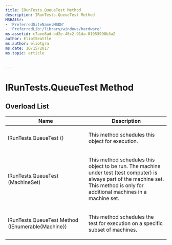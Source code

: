 ```yaml
---
title: IRunTests.QueueTest Method
description: IRunTests.QueueTest Method
MSHAttr:
- 'PreferredSiteName:MSDN'
- 'PreferredLib:/library/windows/hardware'
ms.assetid: c7aee8ad-bd2e-48c2-91da-01953998b3a2
author: EliotSeattle
ms.author: eliotgra
ms.date: 10/15/2017
ms.topic: article


---
```


# IRunTests.QueueTest Method


## <span id="Overload_List"></span><span id="overload_list"></span><span id="OVERLOAD_LIST"></span>Overload List


<table>
<colgroup>
<col width="50%" />
<col width="50%" />
</colgroup>
<thead>
<tr class="header">
<th>Name</th>
<th>Description</th>
</tr>
</thead>
<tbody>
<tr class="odd">
<td><p>IRunTests.QueueTest ()</p></td>
<td><p>This method schedules this object for execution.</p></td>
</tr>
<tr class="even">
<td><p>IRunTests.QueueTest (MachineSet)</p></td>
<td><p>This method schedules this object to be run. The machine under test (test computer) is always part of the machine set. This method is only for additional machines in a machine set.</p></td>
</tr>
<tr class="odd">
<td><p>IRunTests.QueueTest Method (IEnumerable{Machine})</p></td>
<td><p>This method schedules the test for execution on a specific subset of machines.</p></td>
</tr>
</tbody>
</table>

 

 

 







